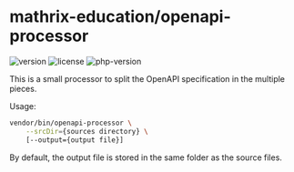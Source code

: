 # mathrix-education/openapi-processor

![version]
![license]
![php-version]

[version]: https://img.shields.io/packagist/v/mathrix-education/openapi-processor?style=flat-square
[license]: https://img.shields.io/packagist/l/mathrix-education/openapi-processor?style=flat-square
[php-version]: https://img.shields.io/packagist/php-v/mathrix-education/openapi-processor?style=flat-square

This is a small processor to split the OpenAPI specification in the multiple pieces.

Usage:
```bash
vendor/bin/openapi-processor \
    --srcDir={sources directory} \
    [--output={output file}]
```

By default, the output file is stored in the same folder as the source files.
